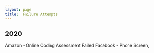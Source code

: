 ```yaml
---
layout: page
title:  Failure Attempts
---
```


2020
------

Amazon - Online Coding Assessment Failed
Facebook - Phone Screen,